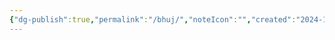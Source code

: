 ```yaml
---
{"dg-publish":true,"permalink":"/bhuj/","noteIcon":"","created":"2024-12-29T22:38:50.249+05:30","updated":"2025-01-03T01:12:17.528+05:30"}
---
```


